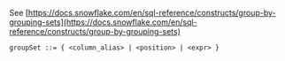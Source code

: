 See [https://docs.snowflake.com/en/sql-reference/constructs/group-by-grouping-sets](https://docs.snowflake.com/en/sql-reference/constructs/group-by-grouping-sets)
```
groupSet ::= { <column_alias> | <position> | <expr> }
```
